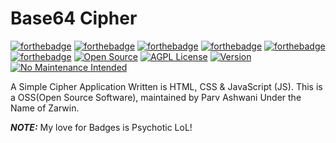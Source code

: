 # Base64 Cipher

[![forthebadge](https://forthebadge.com/images/badges/built-with-love.svg)](https://forthebadge.com)
[![forthebadge](https://forthebadge.com/images/badges/uses-html.svg)](https://forthebadge.com)
[![forthebadge](https://forthebadge.com/images/badges/uses-css.svg)](https://forthebadge.com)
[![forthebadge](https://forthebadge.com/images/badges/made-with-javascript.svg)](https://forthebadge.com)
[![forthebadge](https://forthebadge.com/images/badges/check-it-out.svg)](https://forthebadge.com)
[![forthebadge](https://forthebadge.com/images/badges/built-by-developers.svg)](https://forthebadge.com)
[![Open Source](https://badges.frapsoft.com/os/v1/open-source.svg?v=103)](https://opensource.org/)
[![AGPL License](https://img.shields.io/badge/license-AGPL-blue.svg)](http://www.gnu.org/licenses/agpl-3.0)
[![Version](https://badge.fury.io/gh/tterb%2FHyde.svg)](https://badge.fury.io/gh/tterb%2FHyde)
[![No Maintenance Intended](http://unmaintained.tech/badge.svg)](http://unmaintained.tech/)

A Simple Cipher Application Written is HTML, CSS &amp; JavaScript (JS). This is a OSS(Open Source Software), maintained by Parv Ashwani Under the Name of Zarwin.

**_NOTE:_** My love for Badges is Psychotic LoL!
